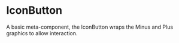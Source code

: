 # IconButton

A basic meta-component, the IconButton wraps the Minus and Plus graphics to allow interaction.

